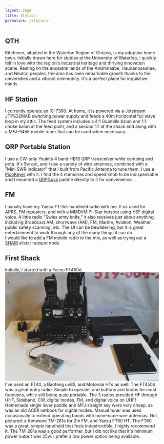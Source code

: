 ```yaml
---
layout: page
title: Station
permalink: /station/
---
```

## QTH
Kitchener, situated in the Waterloo Region of Ontario, is my adoptive home town. Initially drawn here for studies at the University of Waterloo, I quickly fell in love with the region's industrial heritage and thriving innovation scene. Resting on the ancestral lands of the Anishinaabe, Haudenosaunee, and Neutral peoples, the area has seen remarkable growth thanks to the universities and a vibrant community. It's a perfect place for inquisitive minds.


## HF Station
I currently operate an IC-7300. At home, it is powered via a Jetstream JTPS32MAB switching 
power supply and feeds a 40m horizontal full wave loop in my attic. The feed system includes
a 4:1 Guanella balun and 1:1 choke balun at the feed point, and a second 1:1 at the shack end
along with a MFJ-945E mobile tuner that can be used when necessary. 

## QRP Portable Station
I use a CW-only Youkits 4 band HB1B QRP transceiver while camping and pota. It's 5w out, and I use a variety of wire
antennas, combined with a "Mini SWR indicator" that I built from Pacific Antenna to tune them.
I use a [PicoKeyer](http://www.hamgadgets.com/ULTRA-PICOKEYER) with it. I find the 4 memories
and speed knob to be indispensable and I mounted a [QRPGuys](http://www.hamgadgets.com/ULTRA-PICOKEYER)
paddle directly to it for convenience.

## FM
I usually have my Yaesu FT-3dr handheld radio with me. It us used for APRS, FM repeaters, and
with a MMDVM Pi-Star hotspot using YSF digital voice. A little radio "Swiss army knife,"
it also receives just about anything, including Broadcast AM, shortwave (AM), FM, Marine, Aviation, Weather, 
public safety scanning, etc. The UI can be bewildering, but it is great entertainment to 
work through any of the many things it can do.  
I would like to add a FM mobile radio
to the mix, as well as trying out a [SHARI](https://kitsforhams.com/) allstar hotspot node.

## First Shack 
Initially, I started with a Yaesu FT450d.
![First Shack](assets/images/old_station.jpg)
I've used an FT40, a Baofeng uv85, and
Motorola HTs as well. The FT450d was a great entry radio. 
Simple to operate, and 
buttons and knobs for most functions, while still being quite portable. 
The 3 radios provided HF through UHF, Sideband, CW, digital modes, FM, and digital
voice on UHF! Homemade single lever paddle and MFJ straight key were very cheap, as 
was an old ACER netbook for digital modes. Manual tuner was used occasionally to extend
operating bands with homemade wire antennas.  Not pictured: a Kenwood TM-281a for 2m FM, and
Yaesu FT60 HT. The FT60 was a great, simple handheld that feels indestructible. I highly
recommend it. The TM-281a was a good performer, but I did not like that it's minimum
power output was 25w. I prefer a low power option being available. 
